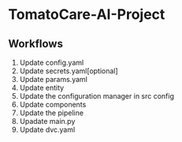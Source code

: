 # TomatoCare-AI-Project

## Workflows 
1. Update config.yaml
2. Update secrets.yaml[optional]
3. Update params.yaml
4. Update entity
5. Update the configuration manager in src config
6. Update components
7. Update the pipeline
8. Upadate main.py
9. Update dvc.yaml